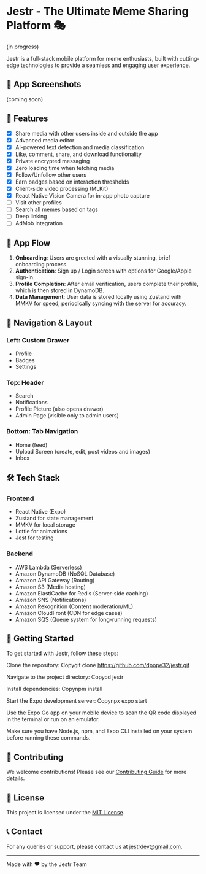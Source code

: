 # Jestr - The Ultimate Meme Sharing Platform 🎭
(in progress)

Jestr is a full-stack mobile platform for meme enthusiasts, built with cutting-edge technologies to provide a seamless and engaging user experience.

## 📱 App Screenshots
(coming soon)

## 🚀 Features

- [x] Share media with other users inside and outside the app
- [x] Advanced media editor
- [x] AI-powered text detection and media classification
- [x] Like, comment, share, and download functionality
- [x] Private encrypted messaging
- [x] Zero loading time when fetching media
- [x] Follow/Unfollow other users
- [x] Earn badges based on interaction thresholds
- [x] Client-side video processing (MLKit)
- [x] React Native Vision Camera for in-app photo capture
- [ ] Visit other profiles
- [ ] Search all memes based on tags
- [ ] Deep linking
- [ ] AdMob integration

## 🔄 App Flow

1. **Onboarding**: Users are greeted with a visually stunning, brief onboarding process.
2. **Authentication**: Sign up / Login screen with options for Google/Apple sign-in.
3. **Profile Completion**: After email verification, users complete their profile, which is then stored in DynamoDB.
4. **Data Management**: User data is stored locally using Zustand with MMKV for speed, periodically syncing with the server for accuracy.

## 🧭 Navigation & Layout

### Left: Custom Drawer
- Profile
- Badges
- Settings

### Top: Header
- Search
- Notifications
- Profile Picture (also opens drawer)
- Admin Page (visible only to admin users)

### Bottom: Tab Navigation
- Home (feed)
- Upload Screen (create, edit, post videos and images)
- Inbox

## 🛠 Tech Stack

### Frontend
- React Native (Expo)
- Zustand for state management
- MMKV for local storage
- Lottie for animations
- Jest for testing

### Backend
- AWS Lambda (Serverless)
- Amazon DynamoDB (NoSQL Database)
- Amazon API Gateway (Routing)
- Amazon S3 (Media hosting)
- Amazon ElastiCache for Redis (Server-side caching)
- Amazon SNS (Notifications)
- Amazon Rekognition (Content moderation/ML)
- Amazon CloudFront (CDN for edge cases)
- Amazon SQS (Queue system for long-running requests)

## 🚀 Getting Started

To get started with Jestr, follow these steps:

Clone the repository:
Copygit clone https://github.com/dpope32/jestr.git

Navigate to the project directory:
Copycd jestr

Install dependencies:
Copynpm install

Start the Expo development server:
Copynpx expo start

Use the Expo Go app on your mobile device to scan the QR code displayed in the terminal or run on an emulator.

Make sure you have Node.js, npm, and Expo CLI installed on your system before running these commands.

## 👥 Contributing

We welcome contributions! Please see our [Contributing Guide](CONTRIBUTING.md) for more details.

## 📄 License

This project is licensed under the [MIT License](LICENSE.md).

## 📞 Contact

For any queries or support, please contact us at [jestrdev@gmail.com](mailto:jestrdev@gmail.com).

---

Made with ❤️ by the Jestr Team

